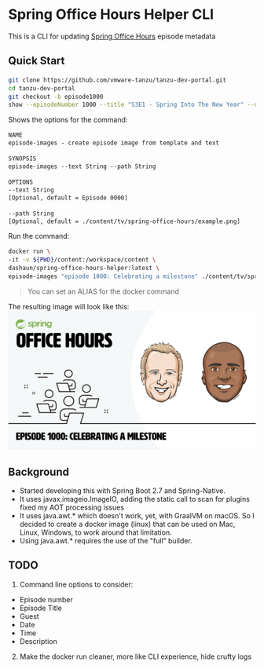 # Spring Office Hours Helper CLI

This is a CLI for updating [Spring Office Hours](https://bit.ly/spring-office-hours) episode metadata

## Quick Start

```bash
git clone https://github.com/vmware-tanzu/tanzu-dev-portal.git
cd tanzu-dev-portal
git checkout -b episode1000
show --episodeNumber 1000 --title "S3E1 - Spring Into The New Year" --date "2023-01-02" --youTubeId "9zUaIiI47nc"
```
Shows the options for the command:
```text
NAME
episode-images - create episode image from template and text

SYNOPSIS
episode-images --text String --path String

OPTIONS
--text String
[Optional, default = Episode 0000]

--path String
[Optional, default = ./content/tv/spring-office-hours/example.png]
```
Run the command:
```bash
docker run \
-it -v ${PWD}/content:/workspace/content \
dashaun/spring-office-hours-helper:latest \
episode-images "episode 1000: Celebrating a milestone" ./content/tv/spring-office-hours/1000/images/1000.png
```
> You can set an ALIAS for the docker command

The resulting image will look like this:
![Example](docs/1000.png)


## Background

- Started developing this with Spring Boot 2.7 and Spring-Native.
- It uses javax.imageio.ImageIO, adding the static call to scan for plugins fixed my AOT processing issues
- It uses java.awt.* which doesn't work, yet, with GraalVM on macOS. So I decided to create a docker image (linux) that can be used on Mac, Linux, Windows, to work around that limitation.
- Using java.awt.* requires the use of the "full" builder.

## TODO
1. Command line options to consider:
- Episode number
- Episode Title
- Guest
- Date
- Time
- Description

2. Make the docker run cleaner, more like CLI experience, hide crufty logs